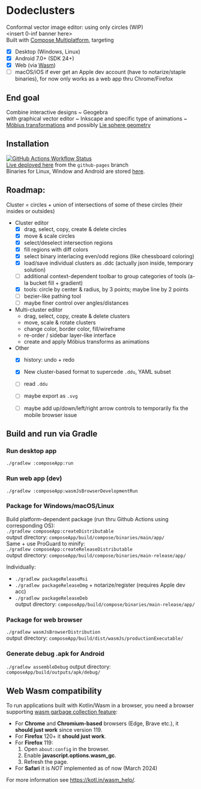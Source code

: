# Dodeclusters

Conformal vector image editor: using only circles (WIP)  
<insert 0-inf banner here>  
Built with [Compose Multiplatform](https://github.com/JetBrains/compose-multiplatform), targeting
- [x] Desktop (Windows, Linux)
- [x] Android 7.0+ (SDK 24+)
- [x] Web (via [Wasm](#Web-Wasm-compatibility))
- [ ] macOS/iOS if ever get an Apple dev account (have to notarize/staple binaries), for now only works as a web app thru Chrome/Firefox

## End goal
Combine interactive designs ~ Geogebra  
with graphical vector editor ~ Inkscape
and specific type of animations ~ [Möbius transformations](https://en.wikipedia.org/wiki/M%C3%B6bius_transformation) and possibly [Lie sphere geometry](https://en.wikipedia.org/wiki/Lie_sphere_geometry)  

## Installation
[![GitHub Actions Workflow Status](https://img.shields.io/github/actions/workflow/status/pier-bezuhoff/Dodeclusters/build.yml?branch=master&event=push)](https://github.com/pier-bezuhoff/Dodeclusters/actions)  
[Live deployed here](https://pier-bezuhoff.github.io/Dodeclusters/) from the `github-pages` branch  
Binaries for Linux, Window and Android are stored [here](https://drive.google.com/drive/folders/1abGxbUhnnr4mGyZERKv4ePH--us66Wd4?usp=drive_link).


## Roadmap:

Cluster = circles + union of intersections of some of these circles (their insides or outsides)  

* Cluster editor
  - [x] drag, select, copy, create & delete circles
  - [x] move & scale circles
  - [x] select/deselect intersection regions
  - [x] fill regions with diff colors
  - [x] select binary interlacing even/odd regions (like chessboard coloring)
  - [x] load/save individual clusters as .ddc (actually json inside, temporary solution)
  - [ ] additional context-dependent toolbar to group categories of tools (a-la bucket fill + gradient)
  - [x] tools: circle by center & radius, by 3 points; maybe line by 2 points
  - [ ] bezier-like pathing tool
  - [ ] maybe finer control over angles/distances
* Multi-cluster editor
  - drag, select, copy, create & delete clusters
  - move, scale & rotate clusters
  - change color, border color, fill/wireframe
  - re-order / sidebar layer-like interface
  - create and apply Möbius transforms as animations
* Other
  - [x] history: undo + redo
  - [x] New cluster-based format to supercede `.ddu`, YAML subset
  - [ ] read `.ddu`
  - [ ] maybe export as `.svg`
  - [ ] maybe add up/down/left/right arrow controls to temporarily fix the mobile browser issue


## Build and run via Gradle

### Run desktop app
`./gradlew :composeApp:run`  
### Run web app (dev)
`./gradlew :composeApp:wasmJsBrowserDevelopmentRun`  

### Package for Windows/macOS/Linux
Build platform-dependent package (run thru Github Actions using corresponding OS):  
`./gradlew composeApp:createDistributable`  
output directory: `composeApp/build/compose/binaries/main/app/`  
Same + use ProGuard to minify:  
`./gradlew composeApp:createReleaseDistributable`  
output directory: `composeApp/build/compose/binaries/main-release/app/`  

Individually:  
- `./gradlew packageReleaseMsi`  
- `./gradlew packageReleaseDmg` + notarize/register (requires Apple dev acc)  
- `./gradlew packageReleaseDeb`  
output directory: `composeApp/build/compose/binaries/main-release/app/`  

### Package for web browser 
`./gradlew wasmJsBrowserDistribution`  
output directory: `composeApp/build/dist/wasmJs/productionExecutable/`  

### Generate debug .apk for Android
`./gradlew assembleDebug`
output directory: `composeApp/build/outputs/apk/debug/`


## Web Wasm compatibility

To run applications built with Kotlin/Wasm in a browser, you need a browser supporting [wasm garbage collection feature](https://github.com/WebAssembly/gc):  
- For **Chrome** and **Chromium-based** browsers (Edge, Brave etc.), it **should just work** since version 119.
- For **Firefox** 120+ it **should just work**.
- For **Firefox** 119:
  1. Open `about:config` in the browser.
  2. Enable **javascript.options.wasm_gc**.
  3. Refresh the page.  
- For **Safari** it is _NOT_ implemented as of now (March 2024)

For more information see https://kotl.in/wasm_help/.
